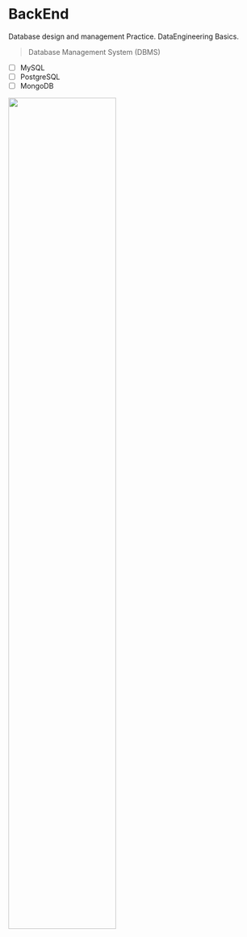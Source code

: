 # BackEnd
Database design and management Practice.
DataEngineering Basics.

> Database Management System (DBMS)

- [ ] MySQL
- [ ] PostgreSQL
- [ ] MongoDB

<img src='https://hachinet.com/upload/2020/08/hinh-anh-bai-viet-202008240419_1153518213.jpg' width=65%>
